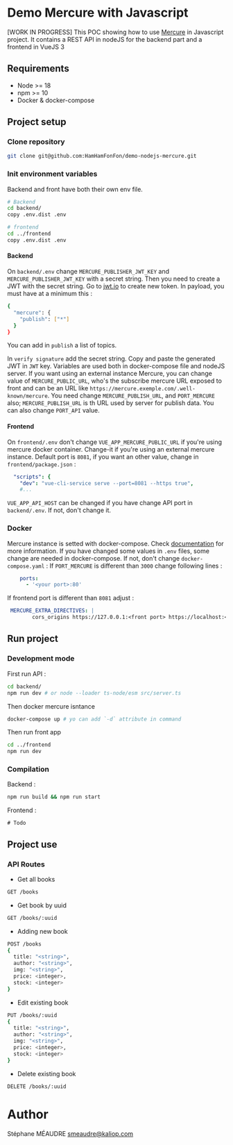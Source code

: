 # Demo Mercure with Javascript
[WORK IN PROGRESS]
This POC showing how to use [Mercure](https://mercure.rocks/) in Javascript project. It contains a REST API in nodeJS for the backend part and a frontend in VueJS 3
## Requirements
- Node >= 18
- npm >= 10
- Docker & docker-compose

## Project setup

### Clone repository
```bash
git clone git@github.com:HamHamFonFon/demo-nodejs-mercure.git
```

### Init environment variables
Backend and front have both their own env file.
```bash
# Backend
cd backend/
copy .env.dist .env

# frontend
cd ../frontend
copy .env.dist .env
```

#### Backend
On `backend/.env` change `MERCURE_PUBLISHER_JWT_KEY` and `MERCURE_PUBLISHER_JWT_KEY` with a secret string.
Then you need to create a JWT with the secret string. Go to [jwt.io](https://jwt.io/) to create new token.
In payload, you must have at a minimum this :
```bash
{
  "mercure": {
    "publish": ["*"]
  }
}
```
You can add in `publish` a list of topics.

In `verify signature` add the secret string. Copy and paste the generated JWT in `JWT` key.
Variables are used both in docker-compose file and nodeJS server.
If you want using an external instance Mercure, you can change value of `MERCURE_PUBLIC_URL`, who's the subscribe mercure URL exposed to front and can be an URL like `https://mercure.exemple.com/.well-known/mercure`. 
You need change `MERCURE_PUBLISH_URL`,  and `PORT_MERCURE` also; `MERCURE_PUBLISH_URL` is th URL used by server for publish data. You can also change `PORT_API` value.

#### Frontend
On `frontend/.env` don't change `VUE_APP_MERCURE_PUBLIC_URL` if you're using mercure docker container. Change-it if you're using an external mercure instance.
Default port is `8081`, if you want an other value, change in `frontend/package.json` :
```yaml
  "scripts": {
    "dev": "vue-cli-service serve --port=8081 --https true",
    #...
```
`VUE_APP_API_HOST` can be changed if you have change API port in `backend/.env`. If not, don't change it.

### Docker
Mercure instance is setted with docker-compose. Check [documentation](https://mercure.rocks/docs/hub/install) for more information.
If you have changed some values in `.env` files, some change are needed in docker-compose. If not, don't change `docker-compose.yaml` :
If `PORT_MERCURE` is different than `3000` change following lines :
```yaml
    ports:
      - '<your port>:80'
```
If frontend port is different than `8081` adjust :
```yaml
 MERCURE_EXTRA_DIRECTIVES: |
        cors_origins https://127.0.0.1:<front port> https://localhost:<front port>
```

## Run project
### Development mode
First run API :
```bash
cd backend/
npm run dev # or node --loader ts-node/esm src/server.ts
```
Then docker mercure isntance
```bash
docker-compose up # yo can add `-d` attribute in command
```
Then run front app
```bash
cd ../frontend
npm run dev
```

### Compilation
Backend :
```bash
npm run build && npm run start
```

Frontend :
```
# Todo
```

## Project use

### API Routes
- Get all books
```bash
GET /books
```

- Get book by uuid
```bash
GET /books/:uuid
```

- Adding new book
```bash
POST /books
{
  title: "<string>",
  author: "<string>",
  img: "<string>",
  price: <integer>,
  stock: <integer> 
}
```

- Edit existing book
```bash
PUT /books/:uuid
{
  title: "<string>",
  author: "<string>",
  img: "<string>",
  price: <integer>,
  stock: <integer> 
}
```

- Delete existing book
```bash
DELETE /books/:uuid
```


# Author
Stéphane MÉAUDRE <smeaudre@kaliop.com>

